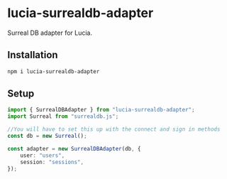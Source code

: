 # lucia-surrealdb-adapter

Surreal DB adapter for Lucia.

## Installation

```bash
npm i lucia-surrealdb-adapter
```

## Setup

```ts
import { SurrealDBAdapter } from "lucia-surrealdb-adapter";
import Surreal from "surrealdb.js";

//You will have to set this up with the connect and sign in methods
const db = new Surreal();

const adapter = new SurrealDBAdapter(db, {
    user: "users",
    session: "sessions",
});
```
